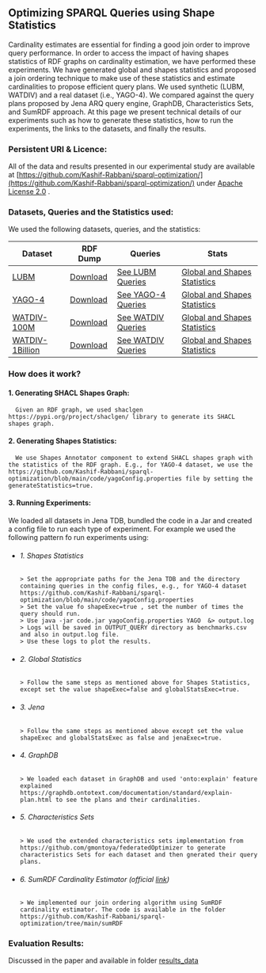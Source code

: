 ## Optimizing SPARQL Queries using Shape Statistics

Cardinality estimates are essential for finding a good join order to improve query performance. In order to access the impact of having shapes statistics of RDF graphs on cardinality estimation, we have performed these experiments. We have generated global and shapes statistics and proposed a join ordering technique to make use of these statistics and estimate cardinalities to propose efficient query plans. We used synthetic (LUBM, WATDIV) and a real dataset (i.e., YAGO-4). We compared against the query plans proposed by Jena ARQ query engine, GraphDB, Characteristics Sets, and SumRDF approach. At this page we present technical details of our experiments such as how to generate these statistics, how to run the experiments, the links to the datasets, and finally the results.


### Persistent URI & Licence:
All of the data and results presented in our experimental study are available at
[https://github.com/Kashif-Rabbani/sparql-optimization/](https://github.com/Kashif-Rabbani/sparql-optimization/) under [Apache License 2.0](https://github.com/Kashif-Rabbani/sparql-optimization/blob/main/LICENSE) .


### Datasets, Queries and the Statistics used:
We used the following datasets, queries, and the statistics: 

Dataset | RDF Dump | Queries | Stats
------------ | ------------- | -------------| -------------
[LUBM](http://swat.cse.lehigh.edu/projects/lubm/)|[Download](http://130.226.98.152/datasets/lubm.n3)| [See LUBM Queries](https://github.com/Kashif-Rabbani/sparql-optimization/tree/main/queries/lubmQueries) | [Global and Shapes Statistics](https://github.com/Kashif-Rabbani/sparql-optimization/tree/main/globalAndShapesStats/lubmStats)
[YAGO-4](http://yago-knowledge.org/)|[Download](http://130.226.98.152/datasets/yago.n3)| [See YAGO-4 Queries](https://github.com/Kashif-Rabbani/sparql-optimization/tree/main/queries/yago-4Queries) | [Global and Shapes Statistics](https://github.com/Kashif-Rabbani/sparql-optimization/tree/main/globalAndShapesStats/yagoStats)
[WATDIV-100M](https://link.springer.com/chapter/10.1007/978-3-319-11964-9_13)|[Download](http://dsg.uwaterloo.ca/watdiv/watdiv.100M.tar.bz2) | [See WATDIV Queries](https://github.com/Kashif-Rabbani/sparql-optimization/tree/main/queries/watdivQueries)| [Global and Shapes Statistics](https://github.com/Kashif-Rabbani/sparql-optimization/tree/main/globalAndShapesStats/watdivStats)
[WATDIV-1Billion](https://link.springer.com/chapter/10.1007/978-3-319-11964-9_13)|[Download](https://hobbitdata.informatik.uni-leipzig.de/intelligent-SPARQL-interface/) | [See WATDIV Queries](https://github.com/Kashif-Rabbani/sparql-optimization/tree/main/queries/watdivQueries)| [Global and Shapes Statistics](https://github.com/Kashif-Rabbani/sparql-optimization/tree/main/globalAndShapesStats/watdivStats)


### How does it work?

#### 1. Generating SHACL Shapes Graph:
      Given an RDF graph, we used shaclgen https://pypi.org/project/shaclgen/ library to generate its SHACL shapes graph.

#### 2. Generating Shapes Statistics:
      We use Shapes Annotator component to extend SHACL shapes graph with the statistics of the RDF graph. E.g., for YAGO-4 dataset, we use the https://github.com/Kashif-Rabbani/sparql-optimization/blob/main/code/yagoConfig.properties file by setting the generateStatistics=true.
  
#### 3. Running Experiments:
   We loaded all datasets in Jena TDB, bundled the code in a Jar and created a config file to run each type of experiment. For example we used the following pattern fo run experiments using:
  
  * ###### 1. Shapes Statistics
        > Set the appropriate paths for the Jena TDB and the directory containing queries in the config files, e.g., for YAGO-4 dataset https://github.com/Kashif-Rabbani/sparql-optimization/blob/main/code/yagoConfig.properties
        > Set the value fo shapeExec=true , set the number of times the query should run.
        > Use java -jar code.jar yagoConfig.properties YAGO  &> output.log
        > Logs will be saved in OUTPUT_QUERY directory as benchmarks.csv and also in output.log file. 
        > Use these logs to plot the results.

  * ###### 2. Global Statistics
        > Follow the same steps as mentioned above for Shapes Statistics, except set the value shapeExec=false and globalStatsExec=true.
        
  * ###### 3. Jena
        > Follow the same steps as mentioned above except set the value shapeExec and globalStatsExec as false and jenaExec=true.
    
  * ###### 4. GraphDB
        > We loaded each dataset in GraphDB and used 'onto:explain' feature explained https://graphdb.ontotext.com/documentation/standard/explain-plan.html to see the plans and their cardinalities. 
        
  * ###### 5. Characteristics Sets
        > We used the extended characteristics sets implementation from https://github.com/gmontoya/federatedOptimizer to generate characteristics Sets for each dataset and then gnerated their query plans.
  
  * ###### 6. SumRDF Cardinality Estimator (official [link](https://www.cs.ox.ac.uk/isg/tools/SumRDF/))
        > We implemented our join ordering algorithm using SumRDF cardinality estimator. The code is available in the folder https://github.com/Kashif-Rabbani/sparql-optimization/tree/main/sumRDF 

     

### Evaluation Results:

Discussed in the paper and available in folder [results_data](https://github.com/Kashif-Rabbani/sparql-optimization/tree/main/results_data)

